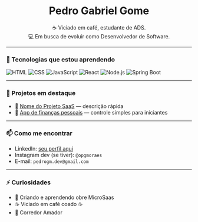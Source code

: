 <h1 align="center">Pedro Gabriel Gome </h1>

<p align="center">
  ☕ Viciado em café, estudante de ADS.<br>
  💻 Em busca de evoluir como Desenvolvedor de Software.
</p>

---

### 🚀 Tecnologias que estou aprendendo
![HTML](https://img.shields.io/badge/-HTML5-E34F26?style=flat-square&logo=html5&logoColor=white)
![CSS](https://img.shields.io/badge/-CSS3-1572B6?style=flat-square&logo=css3)
![JavaScript](https://img.shields.io/badge/-JavaScript-F7DF1E?style=flat-square&logo=javascript&logoColor=black)
![React](https://img.shields.io/badge/-React-61DAFB?style=flat-square&logo=react)
![Node.js](https://img.shields.io/badge/-Node.js-339933?style=flat-square&logo=node.js)
![Spring Boot](https://img.shields.io/badge/-Spring_Boot-6DB33F?style=flat-square&logo=spring-boot)

---

### 📌 Projetos em destaque

- 🔧 [Nome do Projeto SaaS](https://github.com/seunome/nome-do-repositorio) — descrição rápida
- 📲 [App de finanças pessoais](https://github.com/seunome/nome-do-repositorio) — controle simples para iniciantes

---

### 📫 Como me encontrar
- LinkedIn: [seu perfil aqui](https://linkedin.com/in/seuperfil)
- Instagram dev (se tiver): `@opgmoraes`
- E-mail: `pedrogm.dev@gmail.com`

---

### ⚡ Curiosidades
- 🚀 Criando e aprendendo obre MicroSaas
- ☕ Viciado em café coado ☕
- 🏃 Corredor Amador

